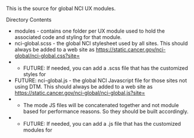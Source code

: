 This is the source for global NCI UX modules.

Directory Contents
* modules - contains one folder per UX module used to hold the associated code and styling for that module.
* nci-global.scss - the global NCI stylesheet used by all sites.  This should always be added to a web site as https://static.cancer.gov/nci-global/nci-global.css?site=<sitename>
* * FUTURE: If needed, you can add a <sitename>.scss file that has the customized styles for <sitename>
* FUTURE: nci-global.js - the global NCI Javascript file for those sites not using DTM. This should always be added to a web site as https://static.cancer.gov/nci-global/nci-global.js?site=<sitename>
* * The mode JS files will be concatenated together and not module based for performance reasons.  So they should be built accordingly.
* * FUTURE: If needed, you can add a <sitename>.js file that has the customized modules for <sitename>

